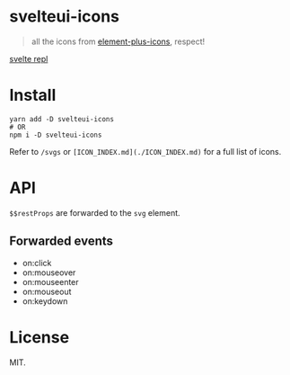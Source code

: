 # svelteui-icons

> all the icons from [element-plus-icons](https://github.com/element-plus/element-plus-icons), respect!

[svelte repl](https://svelte.dev/repl/7f3f5f6faa97437494e30d138ee38f03?version=3)

# Install

```shell
yarn add -D svelteui-icons
# OR
npm i -D svelteui-icons
```

Refer to `/svgs` or `[ICON_INDEX.md](./ICON_INDEX.md)` for a full list of icons.

# API

`$$restProps` are forwarded to the `svg` element.

## Forwarded events

- on:click
- on:mouseover
- on:mouseenter
- on:mouseout
- on:keydown

# License

MIT.